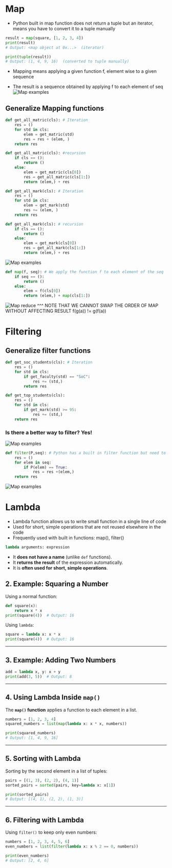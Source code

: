 # Map
- Python built in map function does not return a tuple but an iterator, means you have to convert it to 
a tuple manually
```python
result = map(square, [1, 2, 3, 4])
print(result)  
# Output: <map object at 0x...>  (iterator)

print(tuple(result))  
# Output: (1, 4, 9, 16)  (converted to tuple manually)
```
- Mapping means applying a given function f, element wise to a given sequence

- The result is a sequence obtained by applying f to each element of seq
![Map examples](images/map_examples.jpg)

## Generalize Mapping functions
``` python
def get_all_matric(cls): # Iteration
    res = ()
    for std in cls:
        elem = get_matric(std)
        res = res + (elem, )
    return res
```
```python
def get_all_matric(cls): #recursion
    if cls == ():
        return ()
    else:
        elem = get_matric(cls[0])
        res = get_all_matric(cls[1:])
        return (elem,) + res
```
```python
def get_all_mark(cls): # Iteration
    res = ()
    for std in cls:
        elem = get_mark(std)
        res += (elem, )
    return res
```
```python
def get_all_mark(cls): # recursion
    if cls == ():
        return ()
    else:
        elem = get_mark(cls[0])
        res = get_all_mark(cls[1:])
        return (elem,) + res
```
![Map examples](images/Mapping_function.jpg)
```python
def map(f, seq): # We apply the function f to each element of the seq
    if seq == ():
        return ()
    else:
        elem = f(cls[0])
        return (elem,) + map(cls[1:])
``` 
![Map reduce](images/Map_reduce.png)
^^^ NOTE THAT WE CANNOT SWAP THE ORDER OF MAP WITHOUT AFFECTING RESULT 
f(g(a)) != g(f(a))

# Filtering

## Generalize filter functions
```python
def get_soc_students(cls): # Iteration
    res = ()
    for std in cls:
        if get_faculty(std) == "SoC":
            res += (std,)
        return res
```

```python 
def get_top_students(cls):
    res = ()
    for std in cls:
        if get_mark(std) >= 95:
            res += (std,)
    return res
```
### Is there a better way to filter? Yes! 
![Map examples](images/Filter_function.jpg)
```python
def filter(P,seq): # Python has a built in filter function but need to manually convert to appropriate DS
    res = ()
    for elem in seq:
        if P(elem) == True:
            res = res +(elem,)
    return res
```
![Map examples](images/Filter_reduce.png)
# Lambda
- Lambda function allows us to write small function in a single line of code
- Used for short, simple operations that are not reused elsewhere in the code
- Frequently used with built in functions: map(), filter()
```python
lambda arguments: expression
```
- It **does not have a name** (unlike `def` functions).
- It **returns the result** of the expression automatically.
- It is **often used for short, simple operations**.

## 2. Example: Squaring a Number
Using a normal function:
```python
def square(x):
    return x * x
print(square(4))  # Output: 16
```

Using `lambda`:
```python
square = lambda x: x * x
print(square(4))  # Output: 16
```

---

## 3. Example: Adding Two Numbers
```python
add = lambda x, y: x + y
print(add(3, 5))  # Output: 8
```

---

## 4. Using Lambda Inside `map()`
The **`map()` function** applies a function to each element in a list.

```python
numbers = [1, 2, 3, 4]
squared_numbers = list(map(lambda x: x * x, numbers))

print(squared_numbers)  
# Output: [1, 4, 9, 16]
```

---

## 5. Sorting with Lambda
Sorting by the second element in a list of tuples:
```python
pairs = [(1, 3), (2, 2), (4, 1)]
sorted_pairs = sorted(pairs, key=lambda x: x[1])

print(sorted_pairs)  
# Output: [(4, 1), (2, 2), (1, 3)]
```

---

## 6. Filtering with Lambda
Using `filter()` to keep only even numbers:
```python
numbers = [1, 2, 3, 4, 5, 6]
even_numbers = list(filter(lambda x: x % 2 == 0, numbers))

print(even_numbers)  
# Output: [2, 4, 6]
```